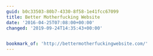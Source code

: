 ```yaml
---
guid: b0c33503-80b7-4330-8f58-1e41fcc67099
title: Better Motherfucking Website
date: '2016-04-25T07:08:00+00:00'
changed: '2019-09-24T14:35:43+00:00'


bookmark_of: 'http://bettermotherfuckingwebsite.com/'
---
```




